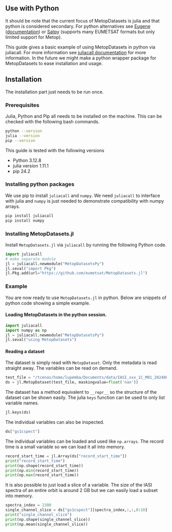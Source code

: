 ## Use with Python
It should be note that the current focus of MetopDatasets is julia and that python is considered secondary. For python alternatives see 
[Eugene](https://anaconda.org/Eumetsat/eugene) ([documentation](https://www-cdn.eumetsat.int/files/2020-04/pdf_ten_02030_ug_eugene.pdf)) or [Satpy](https://satpy.readthedocs.io/en/stable/index.html) (supports many EUMETSAT formats but only limited support for Metop). 

This guide gives a basic example of using MetopDatasets in python via juliacall. For more information see [juliacall documentation](https://juliapy.github.io/PythonCall.jl/stable/juliacall/) for more information. In the future we might make a python wrapper package for MetopDatasets to ease installation and usage.

## Installation
The installation part just needs to be run once.
### Prerequisites 
Julia, Python and Pip all needs to be installed on the machine. This can be checked with the following bash commands.
```bash
python --version
julia --version
pip --version
```
This guide is tested with the following versions 
- Python 3.12.8
- julia version 1.11.1
- pip 24.2
### Installing python packages
We use pip to install `juliacall` and `numpy`. We need `juliacall` to interface with julia and `numpy` is just needed to demonstrate compatibility with numpy arrays.

```bash
pip install juliacall
pip install numpy
```

### Installing MetopDatasets.jl
Install `MetopDatasets.jl` via `juliacall` by running the following Python code.
```python
import juliacall
# make separate module
jl = juliacall.newmodule("MetopDatasetsPy") 
jl.seval("import Pkg")
jl.Pkg.add(url="https://github.com/eumetsat/MetopDatasets.jl")
```

### Example
You are now ready to use `MetopDatasets.jl` in python. Below are snippets of python code showing a simple example.
#### Loading MetopDatasets in the python session.
```python
import juliacall
import numpy as np
jl = juliacall.newmodule("MetopDatasetsPy")
jl.seval("using MetopDatasets")
```
#### Reading a dataset 
The dataset is simply read with `MetopDataset`. Only the metadata is read straight away. The variables can be read on demand.
```python
test_file = "/tcenas/home/lupemba/Documents/data/IASI_xxx_1C_M01_20240819103856Z_20240819104152Z_N_C_20240819112911Z"
ds = jl.MetopDataset(test_file, maskingvalue=float('nan'))
```
The dataset has a method equivalent to `__repr__` so the structure of the dataset can be shown easily. The julia `keys` function can be used to only list variable names.
```python
jl.keys(ds)
```
The individual variables can also be inspected. 
```python
ds["gs1cspect"]
```
The individual variables can be loaded and used like `np.arrays`. The record time is a small variable so we can load it all into memory.
```python
record_start_time = jl.Array(ds["record_start_time"])
print("record_start_time")
print(np.shape(record_start_time))
print(np.min(record_start_time))
print(np.max(record_start_time))
```

It is also possible to just load a slice of a variable. The size of the IASI spectra of an entire orbit is around 2 GB but we can easily load a subset into memory. 
```python
spectra_index = 2300
single_channel_slice = ds["gs1cspect"][spectra_index,:,:,0:10]
print("single_channel_slice")
print(np.shape(single_channel_slice))
print(np.mean(single_channel_slice))
```
